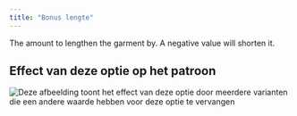 ```yaml
---
title: "Bonus lengte"
---
```


The amount to lengthen the garment by. A negative value will shorten it.

## Effect van deze optie op het patroon

![Deze afbeelding toont het effect van deze optie door meerdere varianten die een andere waarde hebben voor deze optie te vervangen](huey_lengthbonus_sample.svg "Effect van deze optie op het patroon")
